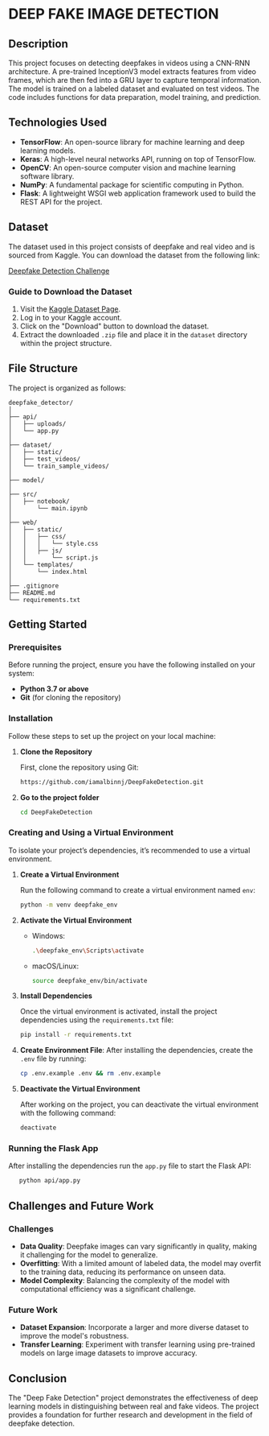 # DEEP FAKE IMAGE DETECTION

## Description

This project focuses on detecting deepfakes in videos using a CNN-RNN architecture. A pre-trained InceptionV3 model extracts features from video frames, which are then fed into a GRU layer to capture temporal information. The model is trained on a labeled dataset and evaluated on test videos. The code includes functions for data preparation, model training, and prediction.

## Technologies Used

- **TensorFlow**: An open-source library for machine learning and deep learning models.
- **Keras**: A high-level neural networks API, running on top of TensorFlow.
- **OpenCV**: An open-source computer vision and machine learning software library.
- **NumPy**: A fundamental package for scientific computing in Python.
- **Flask**: A lightweight WSGI web application framework used to build the REST API for the project.

## Dataset

The dataset used in this project consists of deepfake and real video and is sourced from Kaggle. You can download the dataset from the following link:

[Deepfake Detection Challenge](https://www.kaggle.com/competitions/deepfake-detection-challenge/data)

### Guide to Download the Dataset

1. Visit the [Kaggle Dataset Page](https://www.kaggle.com/competitions/deepfake-detection-challenge/data).
2. Log in to your Kaggle account.
3. Click on the "Download" button to download the dataset.
4. Extract the downloaded `.zip` file and place it in the `dataset` directory within the project structure.

## File Structure

The project is organized as follows:

```
deepfake_detector/
│
├── api/                        
│   ├── uploads/                
│   └── app.py                 
│
├── dataset/                    
│   ├── static/                 
│   ├── test_videos/            
│   └── train_sample_videos/    
│
├── model/                      
│
├── src/                        
│   ├── notebook/              
│       └── main.ipynb          
│
├── web/                        
│   ├── static/                
│   │   ├── css/                
│   │   │   └── style.css       
│   │   ├── js/                 
│   │       └── script.js       
│   └── templates/              
│       └── index.html          
│
├── .gitignore                  
├── README.md                   
└── requirements.txt   

```

## Getting Started

### Prerequisites

Before running the project, ensure you have the following installed on your system:

- **Python 3.7 or above**
- **Git** (for cloning the repository)

### Installation

Follow these steps to set up the project on your local machine:

1. **Clone the Repository**

   First, clone the repository using Git:

   ```sh
   https://github.com/iamalbinnj/DeepFakeDetection.git
   ```

2. **Go to the project folder**

   ```sh
   cd DeepFakeDetection
   ```

### Creating and Using a Virtual Environment

To isolate your project’s dependencies, it’s recommended to use a virtual environment.

1. **Create a Virtual Environment**

   Run the following command to create a virtual environment named `env`:

   ```sh
   python -m venv deepfake_env
   ```

2. **Activate the Virtual Environment**
   * Windows:
      ```sh
      .\deepfake_env\Scripts\activate
       ```
   * macOS/Linux:
      ```sh
      source deepfake_env/bin/activate
      ``` 

3. **Install Dependencies**
   
   Once the virtual environment is activated, install the project dependencies using the `requirements.txt` file:

   ```sh
   pip install -r requirements.txt
   ```

4. **Create Environment File**:
   After installing the dependencies, create the `.env` file by running:
   ```bash
   cp .env.example .env && rm .env.example
   ```

5. **Deactivate the Virtual Environment**

   After working on the project, you can deactivate the virtual environment with the following command:
   ```sh
   deactivate
   ```

### Running the Flask App

After installing the dependencies run the ```app.py``` file to start the Flask API:
```sh
   python api/app.py
```

## Challenges and Future Work

### Challenges
- **Data Quality**: Deepfake images can vary significantly in quality, making it challenging for the model to generalize.
- **Overfitting**: With a limited amount of labeled data, the model may overfit to the training data, reducing its performance on unseen data.
- **Model Complexity**: Balancing the complexity of the model with computational efficiency was a significant challenge.

### Future Work
- **Dataset Expansion**: Incorporate a larger and more diverse dataset to improve the model's robustness.
- **Transfer Learning**: Experiment with transfer learning using pre-trained models on large image datasets to improve accuracy.

## Conclusion
The "Deep Fake Detection" project demonstrates the effectiveness of deep learning models in distinguishing between real and fake videos. The project provides a foundation for further research and development in the field of deepfake detection.
